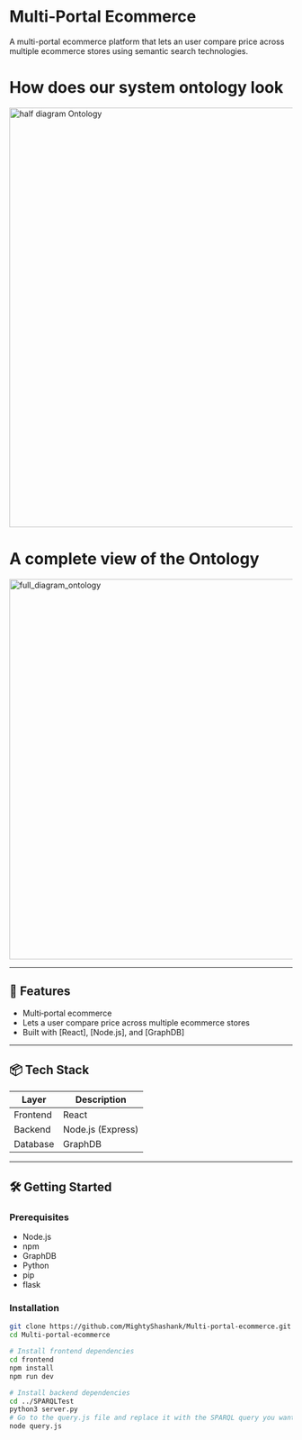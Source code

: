 # Multi‑Portal Ecommerce

A multi-portal ecommerce platform that lets an user compare price across multiple ecommerce stores using semantic search technologies.

# How does our system ontology look
<img width="1201" height="745" alt="half diagram Ontology" src="https://github.com/user-attachments/assets/eb19a04b-7d1f-49db-b5e8-4d4eb4422fda" />

# A complete view of the Ontology
<img width="556" height="675" alt="full_diagram_ontology" src="https://github.com/user-attachments/assets/a1415d7e-dd4e-4f22-bf5e-44b760dc8cf4" />

---

## 🚀 Features

- Multi‑portal ecommerce
- Lets a user compare price across multiple ecommerce stores
- Built with [React], [Node.js], and [GraphDB]  

---

## 📦 Tech Stack

| Layer       | Description |
|-------------|-------------|
| Frontend    | React |
| Backend     | Node.js (Express)  |
| Database    | GraphDB |


---

## 🛠️ Getting Started

### Prerequisites

- Node.js 
- npm   
- GraphDB
- Python
- pip
- flask 


### Installation

```bash
git clone https://github.com/MightyShashank/Multi-portal-ecommerce.git
cd Multi-portal-ecommerce

# Install frontend dependencies
cd frontend
npm install
npm run dev

# Install backend dependencies
cd ../SPARQLTest
python3 server.py
# Go to the query.js file and replace it with the SPARQL query you want, then you are free to run it
node query.js 
